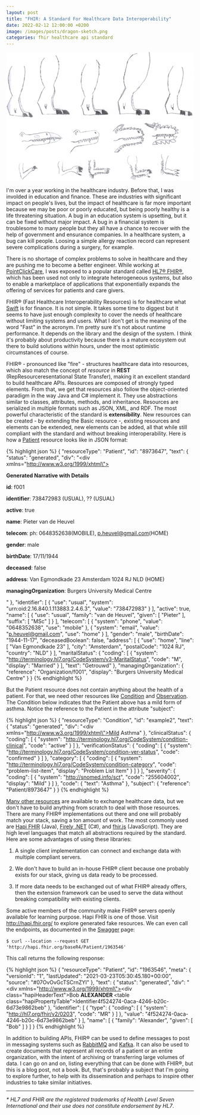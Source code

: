 ```yaml
---
layout: post
title: "FHIR: A Standard For Healthcare Data Interoperability"
date: 2022-02-12 12:00:00 +0200
image: /images/posts/dragon-sketch.png
categories: fhir healthcare api standard
---
```


![Sketching a Dragon](/images/posts/dragon-sketch.png)

I'm over a year working in the healthcare industry. Before that, I was involded in education and finance. These are industries with significant impact on people's lives, but the impact of healthcare is far more important because we may be poor or poorly educated, but being poorly healthy is a life threatening situation. A bug in an education system is upsetting, but it can be fixed without major impact. A bug in a financial system is troublesome to many people but they all have a chance to recover with the help of government and ensurance companies. In a healthcare system, a bug can kill people. Loosing a simple allergy reaction record can represent severe complications during a surgery, for example.

<!-- more -->

There is no shortage of complex problems to solve in healthcare and they are pushing me to become a better engineer. While working at [PointClickCare](https://www.pointclickcare.com), I was exposed to a popular standard called [HL7&reg; FHIR&reg;](https://hl7.org/fhir/), which has been used not only to integrate heterogeneous systems, but also to enable a marketplace of applications that exponentially expands the offering of services for patients and care givers.

FHIR&reg; (Fast Healthcare Interoperability Resources) is for healthcare what [Swift](https://www.swift.com/standards/iso-20022) is for finance. It is not simple. It takes some time to diggest but it seems to have just enough complexity to cover the needs of healthcare without limiting systems and users. What I don't get is the meaning of the word "Fast" in the acronym. I'm pretty sure it's not about runtime performance. It depends on the library and the design of the system. I think it's probably about productivity because there is a mature ecosystem out there to build solutions within hours, under the most optimistic circumstances of course.

FHIR&reg; - pronounced like "fire" - structures healthcare data into resources, which also match the concept of _resource_ in **REST** (RepResourceresentational State Transfer), making it an excellent standard to build healthcare APIs. Resources are composed of strongly typed elements. From that, we get that resources also follow the object-oriented paradigm in the way Java and C# implement it. They use abstractions similar to classes, attributes, methods, and inheritance. Resources are serialized in multiple formats such as JSON, XML, and RDF. The most powerful characteristic of the standard is **extensibility**. New resources can be created - by extending the Basic resource -, existing resources and elements can be extended, new elements can be added, all that while still compliant with the standard and without breaking interoperability. Here is how a [Patient](http://hl7.org/fhir/patient.html) resource looks like in JSON format:

{% highlight json %}
{
  "resourceType": "Patient",
  "id": "8973647",
  "text": {
    "status": "generated",
    "div": "<div xmlns=\"http://www.w3.org/1999/xhtml\"><p><b>Generated Narrative with Details</b></p><p><b>id</b>: f001</p><p><b>identifier</b>: 738472983 (USUAL), ?? (USUAL)</p><p><b>active</b>: true</p><p><b>name</b>: Pieter van de Heuvel </p><p><b>telecom</b>: ph: 0648352638(MOBILE), p.heuvel@gmail.com(HOME)</p><p><b>gender</b>: male</p><p><b>birthDate</b>: 17/11/1944</p><p><b>deceased</b>: false</p><p><b>address</b>: Van Egmondkade 23 Amsterdam 1024 RJ NLD (HOME)</p><p><b>managingOrganization</b>: <a>Burgers University Medical Centre</a></p></div>"
  },
  "identifier": [
    {
      "use": "usual",
      "system": "urn:oid:2.16.840.1.113883.2.4.6.3",
      "value": "738472983"
    }
  ],
  "active": true,
  "name": [
    {
      "use": "usual",
      "family": "van de Heuvel",
      "given": [
        "Pieter"
      ],
      "suffix": [
        "MSc"
      ]
    }
  ],
  "telecom": [
    {
      "system": "phone",
      "value": "0648352638",
      "use": "mobile"
    },
    {
      "system": "email",
      "value": "p.heuvel@gmail.com",
      "use": "home"
    }
  ],
  "gender": "male",
  "birthDate": "1944-11-17",
  "deceasedBoolean": false,
  "address": [
    {
      "use": "home",
      "line": [
        "Van Egmondkade 23"
      ],
      "city": "Amsterdam",
      "postalCode": "1024 RJ",
      "country": "NLD"
    }
  ],
  "maritalStatus": {
    "coding": [
      {
        "system": "http://terminology.hl7.org/CodeSystem/v3-MaritalStatus",
        "code": "M",
        "display": "Married"
      }
    ],
    "text": "Getrouwd"
  },
  "managingOrganization": {
    "reference": "Organization/f001",
    "display": "Burgers University Medical Centre"
  }
}
{% endhighlight %}

But the Patient resource does not contain anything about the health of a patient. For that, we need other resources like [Condition](http://hl7.org/fhir/condition.html) and [Observation](http://hl7.org/fhir/observation.html). The Condition below indicates that the Patient above has a mild form of asthma. Notice the reference to the Patient in the attribute "subject":

{% highlight json %}
{
  "resourceType": "Condition",
  "id": "example2",
  "text": {
    "status": "generated",
    "div": "<div xmlns=\"http://www.w3.org/1999/xhtml\">Mild Asthma</div>"
  },
  "clinicalStatus": {
    "coding": [
      {
        "system": "http://terminology.hl7.org/CodeSystem/condition-clinical",
        "code": "active"
      }
    ]
  },
  "verificationStatus": {
    "coding": [
      {
        "system": "http://terminology.hl7.org/CodeSystem/condition-ver-status",
        "code": "confirmed"
      }
    ]
  },
  "category": [
    {
      "coding": [
        {
          "system": "http://terminology.hl7.org/CodeSystem/condition-category",
          "code": "problem-list-item",
          "display": "Problem List Item"
        }
      ]
    }
  ],
  "severity": {
    "coding": [
      {
        "system": "http://snomed.info/sct",
        "code": "255604002",
        "display": "Mild"
      }
    ]
  },
  "code": {
    "text": "Asthma"
  },
  "subject": {
    "reference": "Patient/8973647"
  }
}
{% endhighlight %}

[Many other resources](https://hl7.org/fhir/resourcelist.html) are available to exchange healthcare data, but we don't have to build anything from scratch to deal with those resources. There are many FHIR&reg; implementations out there and one will probably match your stack, saving a ton amount of work. The most commonly used are [Hapi FHIR](https://hapifhir.io/) (Java), [Firely .NET](https://fire.ly/products/firely-net-sdk/) (C#), and [fhir.js](https://github.com/FHIR/fhir.js/) (JavaScript). They are high level languages that match all abstractions required by the standard. Here are some advantages of using these libraries:

1. A single client implementation can connect and exchange data with multiple compliant servers.

2. We don't have to build an in-house FHIR&reg; client because one probably exists for our stack, giving us data ready to be processed.

3. If more data needs to be exchanged out of what FHIR&reg; already offers, then the extension framework can be used to serve the data without breaking compatibility with existing clients.

Some active members of the community make FHIR&reg; servers openly available for learning purpose. Hapi FHIR is one of those. Visit http://hapi.fhir.org/ to explore generated fake resources. We can even call the endpoints, as documented in the [Swagger](http://hapi.fhir.org/baseR4/swagger-ui/) page:

    $ curl --location --request GET 'http://hapi.fhir.org/baseR4/Patient/1963546'

This call returns the following response:

{% highlight json %}
{
  "resourceType": "Patient",
  "id": "1963546",
  "meta": {
    "versionId": "1",
    "lastUpdated": "2021-03-23T05:30:45.180+00:00",
    "source": "#07OvOvGcTSCrnZYI"
  },
  "text": {
    "status": "generated",
    "div": "<div xmlns=\"http://www.w3.org/1999/xhtml\"><div class=\"hapiHeaderText\">Bob <b>ALEXANDER </b></div><table class=\"hapiPropertyTable\"><tbody><tr><td>Identifier</td><td>4f524274-0aca-4246-b20c-6d73e9862beb</td></tr></tbody></table></div>"
  },
  "identifier": [
    {
      "type": {
        "coding": [
          {
            "system": "http://hl7.org/fhir/v2/0203",
            "code": "MR"
          }
        ]
      },
      "value": "4f524274-0aca-4246-b20c-6d73e9862beb"
    }
  ],
  "name": [
    {
      "family": "Alexander",
      "given": [
        "Bob"
      ]
    }
  ]
}
{% endhighlight %}

In addition to building APIs, FHIR&reg; can be used to define messages to post in messaging systems such as [RabbitMQ](https://www.rabbitmq.com) and [Kafka](https://kafka.apache.org). It can also be used to create documents that represent all records of a patient or an entire organization, with the intent of archiving or transferring large volumes of data. I can go on and on, listing everything that can be done with FHIR&reg;, but this is a blog post, not a book. But, that's probably a subject that I'm going to explore further, to help with its dissemination and perhaps to inspire other industries to take similar initiatives.

<hr>

_* HL7 and FHIR are the registered trademarks of Health Level Seven International and their use does not constitute endorsement by HL7_.